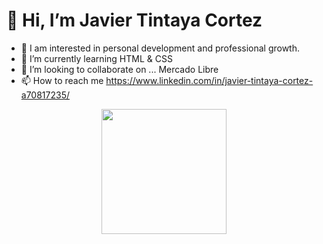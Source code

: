 # 👋 Hi, I’m Javier Tintaya Cortez
- 👀 I am interested in personal development and professional growth.
- 🌱 I’m currently learning HTML & CSS
- 💞️ I’m looking to collaborate on ... Mercado Libre
- 📫 How to reach me https://www.linkedin.com/in/javier-tintaya-cortez-a70817235/

<!---
Javicot/Javicot is a ✨ special ✨ repository because its `README.md` (this file) appears on your GitHub profile.
You can click the Preview link to take a look at your changes....
--->
<p align="center">
<img src="https://octodex.github.com/images/daftpunktocat-guy.gif" width="200" >
</p>
